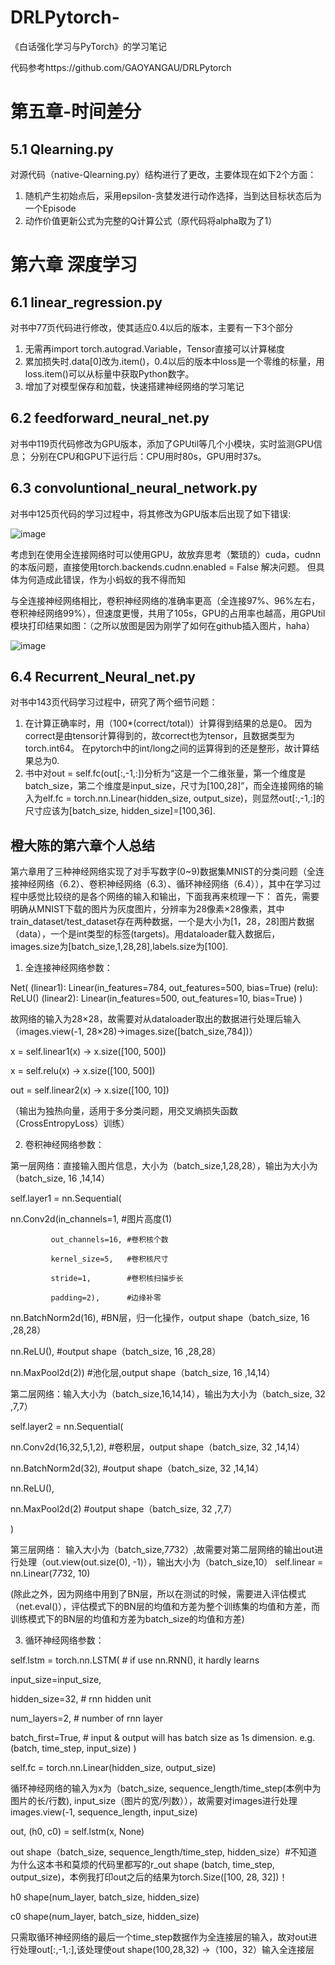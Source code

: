 # DRLPytorch-
《白话强化学习与PyTorch》的学习笔记

代码参考https://github.com/GAOYANGAU/DRLPytorch

# 第五章-时间差分
## 5.1 Qlearning.py
对源代码（native-Qlearning.py）结构进行了更改，主要体现在如下2个方面：
1. 随机产生初始点后，采用epsilon-贪婪发进行动作选择，当到达目标状态后为一个Episode
2. 动作价值更新公式为完整的Q计算公式（原代码将alpha取为了1）

# 第六章 深度学习
## 6.1 linear_regression.py 
对书中77页代码进行修改，使其适应0.4以后的版本，主要有一下3个部分
1. 无需再import torch.autograd.Variable，Tensor直接可以计算梯度
2. 累加损失时.data[0]改为.item()，0.4以后的版本中loss是一个零维的标量，用loss.item()可以从标量中获取Python数字。
3. 增加了对模型保存和加载，快速搭建神经网络的学习笔记
 
 
## 6.2 feedforward_neural_net.py
对书中119页代码修改为GPU版本，添加了GPUtil等几个小模块，实时监测GPU信息；
分别在CPU和GPU下运行后：CPU用时80s，GPU用时37s。

## 6.3 convoluntional_neural_network.py
对书中125页代码的学习过程中，将其修改为GPU版本后出现了如下错误:

![image](https://github.com/catziyan/DRLPytorch-/blob/master/erro.png)

考虑到在使用全连接网络时可以使用GPU，故放弃思考（繁琐的）cuda，cudnn的本版问题，直接使用torch.backends.cudnn.enabled = False 解决问题。
但具体为何造成此错误，作为小蚂蚁的我不得而知

与全连接神经网络相比，卷积神经网络的准确率更高（全连接97%、96%左右，卷积神经网络99%），但速度更慢，共用了105s，GPU的占用率也越高，用GPUtil模块打印结果如图：（之所以放图是因为刚学了如何在github插入图片，haha）

![image](https://github.com/catziyan/DRLPytorch-/blob/master/GPU.png)

## 6.4 Recurrent_Neural_net.py
对书中143页代码学习过程中，研究了两个细节问题：
1. 在计算正确率时，用（100*(correct/total)）计算得到结果的总是0。 因为correct是由tensor计算得到的，故correct也为tensor，且数据类型为torch.int64。 在pytorch中的int/long之间的运算得到的还是整形，故计算结果总为0.
2. 书中对out = self.fc(out[:,-1,:])分析为“这是一个二维张量，第一个维度是batch_size，第二个维度是input_size，尺寸为[100,28]”，而全连接网络的输入为elf.fc = torch.nn.Linear(hidden_size, output_size)，则显然out[:,-1,:]的尺寸应该为[batch_size, hidden_size]=[100,36].

## 橙大陈的第六章个人总结
第六章用了三种神经网络实现了对手写数字(0~9)数据集MNIST的分类问题（全连接神经网络（6.2）、卷积神经网络（6.3）、循环神经网络（6.4）），其中在学习过程中感觉比较绕的是各个网络的输入和输出，下面我再来梳理一下：
首先，需要明确从MNIST下载的图片为灰度图片，分辨率为28像素×28像素，其中train_dataset/test_dataset存在两种数据，一个是大小为[1，28，28]图片数据（data），一个是int类型的标签(targets)。用dataloader载入数据后，images.size为[batch_size,1,28,28],labels.size为[100].
1. 全连接神经网络参数：

Net(
  (linear1): Linear(in_features=784, out_features=500, bias=True)
  (relu): ReLU()
  (linear2): Linear(in_features=500, out_features=10, bias=True)
)

故网络的输入为28×28，故需要对从dataloader取出的数据进行处理后输入（images.view(-1, 28×28)→images.size([batch_size,784])）

x = self.linear1(x)   → x.size([100, 500])

x = self.relu(x)      → x.size([100, 500])

out = self.linear2(x) → x.size([100, 10]) 

（输出为独热向量，适用于多分类问题，用交叉熵损失函数（CrossEntropyLoss）训练）


2. 卷积神经网络参数：

第一层网络：直接输入图片信息，大小为（batch_size,1,28,28），输出为大小为（batch_size, 16 ,14,14）

self.layer1 = nn.Sequential(
    
   nn.Conv2d(in_channels=1,   #图片高度(1)
              
             out_channels=16, #卷积核个数
              
             kernel_size=5,   #卷积核尺寸
              
             stride=1,        #卷积核扫描步长
              
             padding=2),      #边缘补零  
    
   nn.BatchNorm2d(16),        #BN层，归一化操作，output shape（batch_size, 16 ,28,28）
    
   nn.ReLU(),                 #output shape（batch_size, 16 ,28,28）
  
   nn.MaxPool2d(2))           #池化层,output shape（batch_size, 16 ,14,14）

第二层网络：输入大小为（batch_size,16,14,14），输出为大小为（batch_size, 32 ,7,7）

self.layer2 = nn.Sequential(   
   
   nn.Conv2d(16,32,5,1,2),    #卷积层，output shape（batch_size, 32 ,14,14）
    
   nn.BatchNorm2d(32),        #output shape（batch_size, 32 ,14,14）
    
   nn.ReLU(),
    
   nn.MaxPool2d(2)            #output shape（batch_size, 32 ,7,7）

)

第三层网络： 输入大小为（batch_size,7*7*32）,故需要对第二层网络的输出out进行处理（out.view(out.size(0), -1)），输出大小为（batch_size,10）
self.linear = nn.Linear(7*7*32, 10)

(除此之外，因为网络中用到了BN层，所以在测试的时候，需要进入评估模式（net.eval()），评估模式下的BN层的均值和方差为整个训练集的均值和方差，而训练模式下的BN层的均值和方差为batch_size的均值和方差)


3. 循环神经网络参数：

self.lstm = torch.nn.LSTM(         # if use nn.RNN(), it hardly learns
   
   input_size=input_size,
    
   hidden_size=32,         # rnn hidden unit
    
   num_layers=2,           # number of rnn layer
    
   batch_first=True,       # input & output will has batch size as 1s dimension. e.g. (batch, time_step, input_size)
)

self.fc = torch.nn.Linear(hidden_size, output_size)

循环神经网络的输入为x为（batch_size, sequence_length/time_step(本例中为图片的长/行数), input_size（图片的宽/列数）），故需要对images进行处理images.view(-1, sequence_length, input_size)

out, (h0, c0) = self.lstm(x, None)

out shape（batch_size, sequence_length/time_step, hidden_size）#不知道为什么这本书和莫烦的代码里都写的r_out shape (batch, time_step, output_size)，本例我打印out之后的结果为torch.Size([100, 28, 32])！

h0 shape(num_layer, batch_size, hidden_size)

c0 shape(num_layer, batch_size, hidden_size)

只需取循环神经网络的最后一个time_step数据作为全连接层的输入，故对out进行处理out[:,-1,:],该处理使out shape(100,28,32) →（100，32）输入全连接层


